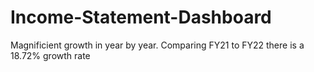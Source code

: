 # Income-Statement-Dashboard
Magnificient growth in year by year.
Comparing FY21 to FY22 there is a 18.72% growth rate
